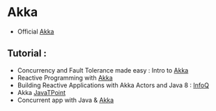 # Akka 
* Official [Akka](https://akka.io/)

## Tutorial :
* Concurrency and Fault Tolerance made easy : Intro to [Akka](https://www.toptal.com/scala/concurrency-and-fault-tolerance-made-easy-an-intro-to-akka)
* Reactive Programming with [Akka](https://dzone.com/refcardz/reactive-programming-akka)
* Building Reactive Applications with Akka Actors and Java 8 : [InfoQ](https://www.infoq.com/articles/Building-Reactive-Applications-with-Akka)
* Akka [JavaTPoint](https://www.javatpoint.com/akka-tutorial)
* Concurrent app with Java & [Akka](https://shinesolutions.com/2017/01/03/highly-concurrent-applications-with-java-and-akka/)


